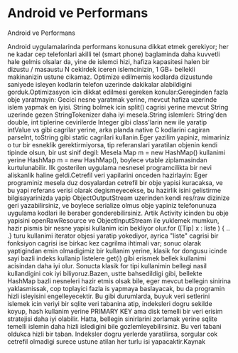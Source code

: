 # Android ve Performans


Android ve Performans



Android uygulamalarinda performans konusuna dikkat etmek gerekiyor; her ne kadar cep telefonlari akilli tel (smart phone) baglaminda daha kuvvetli hale gelmis olsalar da, yine de islemci hizi, hafiza kapasitesi halen bir dizustu / masaustu N cekirdek iceren islemcinizin, 1 GB+ bellekli makinanizin ustune cikamaz. Optimize edilmemis kodlarda dizustunde saniyede isleyen kodlarin telefon uzerinde dakikalar alabildigini gorduk.Optimizasyon icin dikkat edilmesi gereken konular:Gereginden fazla obje yaratmayin: Gecici nesne yaratmak yerine, mevcut hafiza uzerinde islem yapmak en iyisi. String bolmek icin split() cagrisi yerine mevcut String uzerinde gezen StringTokenizer daha iyi mesela.String islemleri: String'den double, int tiplerine cevirilerde Integer gibi class'larin new ile yaratip intValue vs gibi cagrilar yerine, arka planda native C kodlarini cagiran  parseInt, toString gibi static cagrilari kullanin.Eger yazilim yapiniz, mimariniz o tur bir esneklik gerektirmiyorsa, tip referanslari yaratilan objenin kendi tipinde olsun, bir ust sinif degil: Mesela Map m = new HashMap() kullanimi yerine HashMap m = new HashMap(), boylece vtable ziplamasindan kurtulunabilir. Ilk gosterilen uygulama nesnesel programcilikta bir nevi aliskanlik haline geldi.Cetrefil veri yapilarini onceden hazirlayin: Eger programiniz mesela duz dosyalardan cetrefil bir obje yapisi kuracaksa, ve bu yapi referans verisi olarak degismeyecekse, bu hazirlik isini gelistirme bilgisayarinizda yapip ObjectOutputStream uzerinden kendi res/raw dizinize geri yazabilirsiniz, ve boylece serialize olmus obje yapiniz telefonunuza uygulama kodlari ile beraber gonderebilirsiniz. Artik Activity icinden bu obje yapisini openRawResource ve ObjectInputStream ile yuklemek mumkun, hazir pismis bir nesne yapisi kullanim icin bekliyor olur.for ([Tip] x : liste ) { .. .} turu kullanimi iterator objesi yaratip yokediyor, ayrica "liste" cagrisi bir fonksiyon cagrisi ise birkac kez cagrilma ihtimali var; sonuc olarak yaptigindan emin olmadigimiz bir kullanim yerine,  klasik for dongusu icinde sayi bazli indeks kullanip listelere get(i) gibi erismek bellek kullanimi acisindan daha iyi olur. Sonucta klasik for tipi kullanimin bellegi nasil kullandigini cok iyi biliyoruz.Bazen, ustte bahsedildigi gibi, bellekte HashMap bazli nesneleri hazir etmis olsak bile, eger mevcut bellegin sinirina yaklasmissak, cop toplayici fazla is yapmaya baslayacak, bu da programin hizli isleyisini engelleyecektir. Bu gibi durumlarda, buyuk veri setlerini islemek icin veriyi bir sqlite veri tabanina atip, indeksleri dogru sekilde koyup, hash kullanim yerine PRIMARY KEY ama disk temelli bir veri erisim stratejisi daha iyi olabilir. Hatta, bellegin sinirlarini zorlamak yerine sqlite temelli islemin daha hizli isledigini bile gozlemleyebilirsiniz. Bu veri tabani oldukca hizli bir taban. Indeksler dogru yerlerde yaratilirsa, sorgular cok cetrefil olmadigi surece ustune atilan her turlu isi yapacaktir.Kaynak




